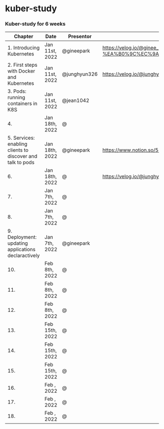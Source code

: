 # kuber-study

### Kuber-study for 6 weeks

| Chapter                                                    | Date           | Presentor    | Link                                                                                          |
| ---------------------------------------------------------- | -------------- | ------------ | --------------------------------------------------------------------------------------------- |
| 1. Introducing Kubernetes                                  | Jan 11st, 2022 | @gineepark   | https://velog.io/@ginee_park/%EC%BF%A0%EB%B2%84%EB%84%A4%ED%8B%B0%EC%8A%A4-%EA%B0%9C%EC%9A%94 |
| 2. First steps with Docker and Kubernetes                  | Jan 11st, 2022 | @junghyun326 | https://velog.io/@junghyun326/k8s-study-Chapter2.-First-steps-with-Docker-and-Kubernetes      |
| 3. Pods: running containers in K8S                         | Jan 11st, 2022 | @jean1042    |                                                                                               |
| 4.                                                         | Jan 18th, 2022 | @            |                                                                                               |
| 5. Services: enabling clients to discover and talk to pods | Jan 18th, 2022 | @gineepark   | https://www.notion.so/5-f9cc932e55264010b15132fd588da708                                      |
| 6.                                                         | Jan 18th, 2022 | @            | https://velog.io/@junghyun326/kuber-study-Chapter6.-Volumes                                   |
| 7.                                                         | Jan 7th, 2022  | @            |                                                                                               |
| 8.                                                         | Jan 7th, 2022  | @            |                                                                                               |
| 9. Deployment: updating applications declaractively        | Jan 7th, 2022  | @gineepark   |                                                                                               |
| 10.                                                        | Feb 8th, 2022  | @            |                                                                                               |
| 11.                                                        | Feb 8th, 2022  | @            |                                                                                               |
| 12.                                                        | Feb 8th, 2022  | @            |                                                                                               |
| 13.                                                        | Feb 15th, 2022 | @            |                                                                                               |
| 14.                                                        | Feb 15th, 2022 | @            |                                                                                               |
| 15.                                                        | Feb 15th, 2022 | @            |                                                                                               |
| 16.                                                        | Feb , 2022     | @            |                                                                                               |
| 17.                                                        | Feb , 2022     | @            |                                                                                               |
| 18.                                                        | Feb , 2022     | @            |                                                                                               |
